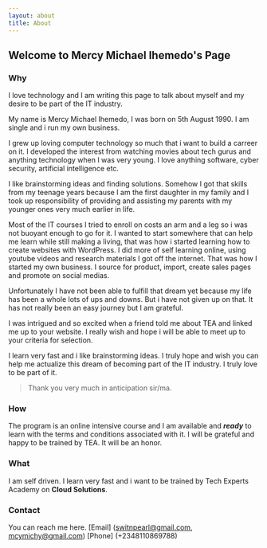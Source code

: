 ```yaml
---
layout: about
title: About
---
```


## Welcome to Mercy Michael Ihemedo's Page

### Why

I love technology and I am writing this page to talk about myself and my desire to be part of the IT industry. 


My name is Mercy Michael Ihemedo, I was born on 5th August 1990. I am single and i run my own business.


I grew up loving computer technology so much that i want to build a carreer on it. I developed the interest from watching movies about tech gurus and anything technology when I was very young. I love anything software, cyber security, artificial intelligence etc.


I like brainstorming ideas and finding solutions. Somehow I got that skills from my teenage years because I am the first daughter in my family and I took up responsibility of providing and assisting my parents with my younger ones very much earlier in life.


Most of the IT courses I tried to enroll on costs an arm and a leg so i was not buoyant enough to go for it. I wanted to start somewhere that can help me learn while still making a living, that was how i started learning how to create websites with WordPress. I did more of self learning online, using youtube videos and research materials I got off the internet. That was how I started my own business. I source for product, import, create sales pages and promote on social medias.


Unfortunately I have not been able to fulfill that dream yet because my life has been a whole lots of ups and downs. But i have not given up on that. It has not really been an easy journey but I am grateful.


I was intrigued and so excited when a friend told me about TEA and linked me up to your website. I really wish and hope i will be able to meet up to your criteria for selection. 


I learn very fast and i like brainstorming ideas. I truly hope and wish you can help me actualize this dream of becoming part of the IT industry. I truly love to be part of it. 


> Thank you very much in anticipation sir/ma.


### How

The program is an online intensive course and I am available and ***ready*** to learn with the terms and conditions associated with it. I will be grateful and happy to be trained by TEA. It will be an honor.

### What

I am self driven. I learn very fast and i want to be trained by Tech Experts Academy on **Cloud Solutions**.

### Contact

You can reach me here. [Email] (switnpearl@gmail.com, mcymichy@gmail.com) [Phone] (+2348110869788)
